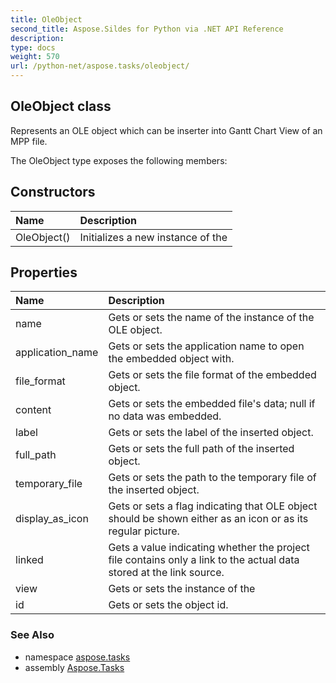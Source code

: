 ```yaml
---
title: OleObject
second_title: Aspose.Sildes for Python via .NET API Reference
description: 
type: docs
weight: 570
url: /python-net/aspose.tasks/oleobject/
---
```


## OleObject class

Represents an OLE object which can be inserter into Gantt Chart View of an MPP file.

The OleObject type exposes the following members:
## Constructors
| Name | Description |
| :- | :- |
|OleObject()|Initializes a new instance of the|
## Properties
| Name | Description |
| :- | :- |
|name|Gets or sets the name of the instance of the OLE object.|
|application_name|Gets or sets the application name to open the embedded object with.|
|file_format|Gets or sets the file format of the embedded object.|
|content|Gets or sets the embedded file's data; null if no data was embedded.|
|label|Gets or sets the label of the inserted object.|
|full_path|Gets or sets the full path of the inserted object.|
|temporary_file|Gets or sets the path to the temporary file of the inserted object.|
|display_as_icon|Gets or sets a flag indicating that OLE object should be shown either as an icon or as its regular picture.|
|linked|Gets a value indicating whether the project file contains only a link to the actual data stored at the link source.|
|view|Gets or sets the instance of the|
|id|Gets or sets the object id.|

### See Also

* namespace [aspose.tasks](/tasks/python-net/aspose.tasks/)
* assembly [Aspose.Tasks](/tasks/python-net/)

